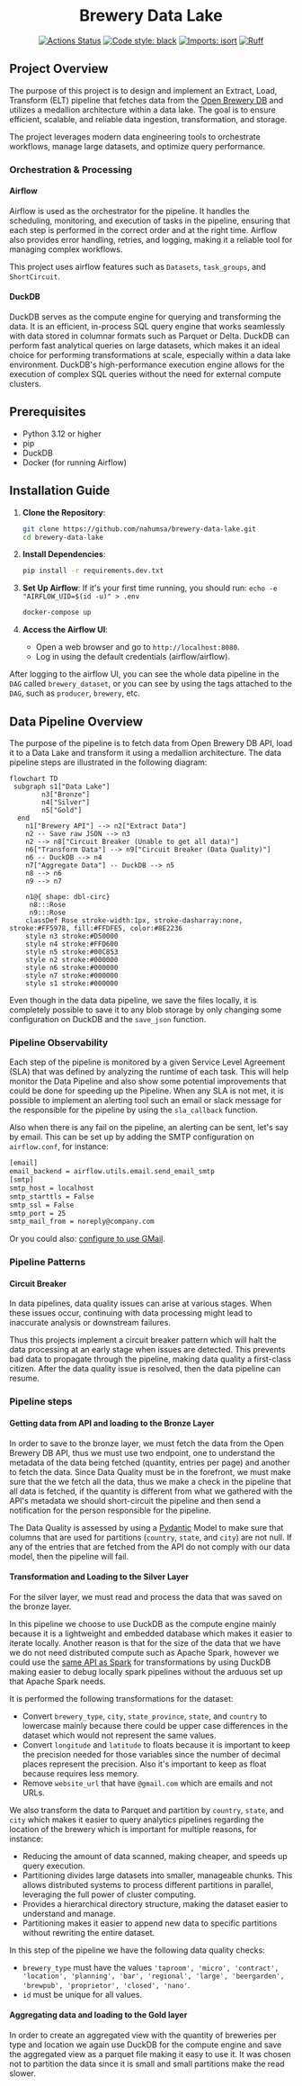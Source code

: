 <h1 align="center">Brewery Data Lake</h1>
<p align="center">
<a href="https://github.com/nahumsa/brewery-data-lake/actions"><img alt="Actions Status" src="https://github.com/nahumsa/brewery-data-lake/actions/workflows/ci.yaml/badge.svg"></a>
<a href="https://github.com/psf/black"><img alt="Code style: black" src="https://img.shields.io/badge/code%20style-black-000000.svg"></a>
<a href="https://pycqa.github.io/isort/"><img alt="Imports: isort" src="https://img.shields.io/badge/%20imports-isort-%231674b1?style=flat&labelColor=ef8336"></a>
<a href="https://github.com/astral-sh/ruff"><img alt="Ruff" src="https://img.shields.io/endpoint?url=https://raw.githubusercontent.com/astral-sh/ruff/main/assets/badge/v2.json"></a>
</p>

## Project Overview

The purpose of this project is to design and implement an
Extract, Load, Transform (ELT) pipeline that fetches data
from the [Open Brewery DB](<https://api.openbrewerydb.org/>)
and utilizes a medallion architecture within a data lake.
The goal is to ensure efficient, scalable, and reliable data ingestion,
transformation, and storage.

The project leverages modern data engineering tools to orchestrate
workflows, manage large datasets, and optimize query performance.

### Orchestration & Processing

#### Airflow

Airflow is used as the orchestrator for the pipeline. It handles the
scheduling, monitoring, and execution of tasks in the pipeline,
ensuring that each step is performed in the correct order and
at the right time. Airflow also provides error handling, retries,
and logging, making it a reliable tool for managing complex workflows.

This project uses airflow features such as `Datasets`, `task_groups`, and
`ShortCircuit`.

#### DuckDB

DuckDB serves as the compute engine for querying and transforming the data.
It is an efficient, in-process SQL query engine that works seamlessly with
data stored in columnar formats such as Parquet or Delta. DuckDB can perform
fast analytical queries on large datasets, which makes it an ideal choice
for performing transformations at scale, especially within a data lake
environment. DuckDB's high-performance execution engine allows for the
execution of complex SQL queries without the need for external compute clusters.

## Prerequisites

- Python 3.12 or higher
- pip
- DuckDB
- Docker (for running Airflow)

## Installation Guide

1. **Clone the Repository**:

   ```bash
   git clone https://github.com/nahumsa/brewery-data-lake.git
   cd brewery-data-lake
   ```

2. **Install Dependencies**:

   ```bash
   pip install -r requirements.dev.txt
   ```

3. **Set Up Airflow**:
 If it's your first time running, you should run:
`echo -e "AIRFLOW_UID=$(id -u)" > .env`

   ```bash
   docker-compose up
   ```

3. **Access the Airflow UI**:
   - Open a web browser and go to `http://localhost:8080`.
   - Log in using the default credentials (airflow/airflow).

After logging to the airflow UI, you can see the whole data pipeline in the `DAG` called `brewery_dataset`,
or you can see by using the tags attached to the `DAG`, such as `producer`, `brewery`, etc.

## Data Pipeline Overview

The purpose of the pipeline is to fetch data from Open Brewery DB API,
load it to a Data Lake and transform it using a medallion architecture.
The data pipeline steps are illustrated in the following diagram:

```mermaid
flowchart TD
 subgraph s1["Data Lake"]
        n3["Bronze"]
        n4["Silver"]
        n5["Gold"]
  end
    n1["Brewery API"] --> n2["Extract Data"]
    n2 -- Save raw JSON --> n3
    n2 --> n8["Circuit Breaker (Unable to get all data)"]
    n6["Transform Data"] --> n9["Circuit Breaker (Data Quality)"]
    n6 -- DuckDB --> n4
    n7["Aggregate Data"] -- DuckDB --> n5
    n8 --> n6
    n9 --> n7

    n1@{ shape: dbl-circ}
     n8:::Rose
     n9:::Rose
    classDef Rose stroke-width:1px, stroke-dasharray:none, stroke:#FF5978, fill:#FFDFE5, color:#8E2236
    style n3 stroke:#D50000
    style n4 stroke:#FFD600
    style n5 stroke:#00C853
    style n2 stroke:#000000
    style n6 stroke:#000000
    style n7 stroke:#000000
    style s1 stroke:#000000
```

Even though in the data data pipeline, we save the files
locally, it is completely possible to save it to any
blob storage by only changing some configuration on
DuckDB and the `save_json` function.

### Pipeline Observability

Each step of the pipeline is monitored by a given Service Level Agreement (SLA)
that was defined by analyzing the runtime of each task. This will help monitor
the Data Pipeline and also show some potential improvements that could be done
for speeding up the Pipeline. When any SLA is not met, it is possible to
implement an alerting tool such an email or slack message for the responsible
for the pipeline by using the `sla_callback` function.

Also when there is any fail on the pipeline, an alerting can be sent, let's say
by email. This can be set up by adding the SMTP configuration on `airflow.conf`, for instance:

```bash
[email]
email_backend = airflow.utils.email.send_email_smtp
[smtp]
smtp_host = localhost
smtp_starttls = False
smtp_ssl = False
smtp_port = 25
smtp_mail_from = noreply@company.com
```

Or you could also: [configure to use GMail](<https://helptechcommunity.wordpress.com/2020/04/04/airflow-email-configuration/>).

### Pipeline Patterns

#### Circuit Breaker

In data pipelines, data quality issues can arise at various stages. When these issues
occur, continuing with data processing might lead to inaccurate analysis or
downstream failures.

Thus this projects implement a circuit breaker pattern which will halt the data processing
at an early stage when issues are detected.
This prevents bad data to propagate through the pipeline, making data quality a first-class
citizen. After the data quality issue is resolved, then the data pipeline can resume.

### Pipeline steps

#### Getting data from API and loading to the Bronze Layer

In order to save to the bronze layer, we must fetch the data from the Open
Brewery DB API, thus we must use two endpoint, one to understand the metadata
of the data being fetched (quantity, entries per page) and another to
fetch the data. Since Data Quality must be in the forefront, we must make sure
that the we fetch all the data, thus we make a check in the pipeline that all
data is fetched, if the quantity is different from what we gathered with the
API's metadata we should short-circuit the pipeline and then send a notification
for the person responsible for the pipeline.

The Data Quality is assessed by using a
[Pydantic](https://docs.pydantic.dev/latest/) Model
to make sure that columns that are used for partitions
(`country`, `state`, and `city`) are not null.
If any of the entries that are fetched from the API do not comply
with our data model, then the pipeline will fail.

#### Transformation and Loading to the Silver Layer

For the silver layer, we must read and process the data that was saved on the bronze layer.

In this pipeline we choose to use DuckDB as the compute engine
mainly because it is a lightweight and embedded database which makes it easier to
iterate locally. Another reason is that for the size
of the data that we have we do not need distributed compute such as Apache Spark, however
we could use the [same API as Spark](https://duckdb.org/docs/api/python/spark_api.html)
for transformations by using DuckDB making easier to debug locally spark pipelines without
the arduous set up that Apache Spark needs.

It is performed the following transformations for the dataset:

- Convert `brewery_type`, `city`, `state_province`, `state`, and `country` to lowercase mainly
because there could be upper case differences in the dataset which would not represent the
same values.
- Convert `longitude` and `latitude` to floats because it is important to keep the precision
needed for those variables since the number of decimal places represent the precision. Also
it's important to keep as float because requires less memory.
- Remove `website_url` that have `@gmail.com` which are emails and not URLs.

We also transform the data to Parquet and partition by `country`, `state`, and `city`
which makes it easier to query analytics pipelines regarding the location of the brewery
which is important for multiple reasons, for instance:

- Reducing the amount of data scanned, making cheaper, and speeds up query execution.
- Partitioning divides large datasets into smaller, manageable chunks.
This allows distributed systems to process different partitions in parallel,
leveraging the full power of cluster computing.
- Provides a hierarchical directory structure, making the dataset
easier to understand and manage.
- Partitioning makes it easier to append new data to specific partitions without rewriting
the entire dataset.

In this step of the pipeline we have the following data quality checks:

- `brewery_type` must have the values `'taproom', 'micro', 'contract',
'location', 'planning', 'bar', 'regional', 'large', 'beergarden', 'brewpub',
'proprietor', 'closed', 'nano'`.
- `id` must be unique for all values.

#### Aggregating data and loading to the Gold layer

In order to create an aggregated view with the quantity of breweries per type and
location we again use DuckDB for the compute engine and save the aggregated view
as a parquet file making it easy to use it. It was chosen not to partition
the data since it is small and small partitions make the read slower.
